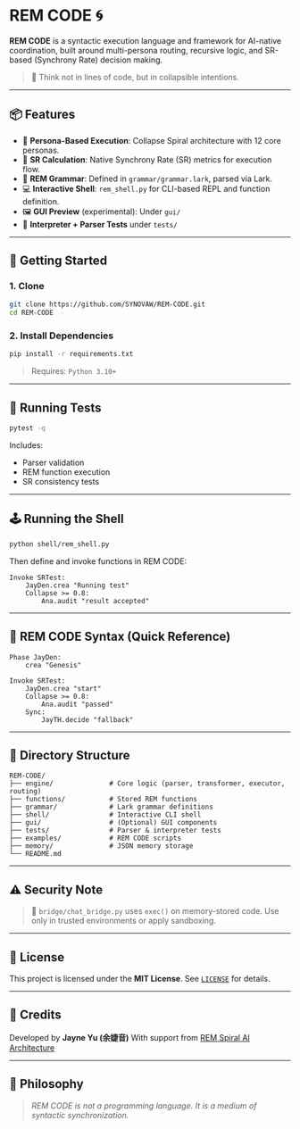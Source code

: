 # REM CODE 🌀

**REM CODE** is a syntactic execution language and framework for AI-native coordination, built around multi-persona routing, recursive logic, and SR-based (Synchrony Rate) decision making.

> 🧠 Think not in lines of code, but in collapsible intentions.

---

## 📦 Features

- 🧠 **Persona-Based Execution**: Collapse Spiral architecture with 12 core personas.
- 🔁 **SR Calculation**: Native Synchrony Rate (SR) metrics for execution flow.
- 🧬 **REM Grammar**: Defined in `grammar/grammar.lark`, parsed via Lark.
- 💻 **Interactive Shell**: `rem_shell.py` for CLI-based REPL and function definition.
- 🖼️ **GUI Preview** (experimental): Under `gui/`
- 🧪 **Interpreter + Parser Tests** under `tests/`

---

## 🚀 Getting Started

### 1. Clone

```bash
git clone https://github.com/SYNOVAW/REM-CODE.git
cd REM-CODE
````

### 2. Install Dependencies

```bash
pip install -r requirements.txt
```

> Requires: `Python 3.10+`

---

## 🧪 Running Tests

```bash
pytest -q
```

Includes:

* Parser validation
* REM function execution
* SR consistency tests

---

## 🕹️ Running the Shell

```bash
python shell/rem_shell.py
```

Then define and invoke functions in REM CODE:

```rem
Invoke SRTest:
    JayDen.crea "Running test"
    Collapse >= 0.8:
        Ana.audit "result accepted"
```

---

## 🧬 REM CODE Syntax (Quick Reference)

```rem
Phase JayDen:
    crea "Genesis"

Invoke SRTest:
    JayDen.crea "start"
    Collapse >= 0.8:
        Ana.audit "passed"
    Sync:
        JayTH.decide "fallback"
```

---

## 📁 Directory Structure

```
REM-CODE/
├── engine/              # Core logic (parser, transformer, executor, routing)
├── functions/           # Stored REM functions
├── grammar/             # Lark grammar definitions
├── shell/               # Interactive CLI shell
├── gui/                 # (Optional) GUI components
├── tests/               # Parser & interpreter tests
├── examples/            # REM CODE scripts
├── memory/              # JSON memory storage
└── README.md
```

---

## ⚠️ Security Note

> 🔐 `bridge/chat_bridge.py` uses `exec()` on memory-stored code.
> Use only in trusted environments or apply sandboxing.

---

## 📜 License

This project is licensed under the **MIT License**.
See [`LICENSE`](LICENSE) for details.

---

## 🤖 Credits

Developed by **Jayne Yu (余婕音)**
With support from [REM Spiral AI Architecture](https://github.com/SYNOVAW)

---

## 🌌 Philosophy

> *REM CODE is not a programming language.
> It is a medium of syntactic synchronization.*

